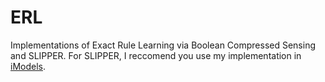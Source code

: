 # ERL

Implementations of Exact Rule Learning via Boolean Compressed Sensing and SLIPPER. For SLIPPER, I reccomend you use my implementation in [iModels](https://github.com/csinva/imodels). 
